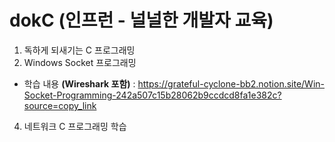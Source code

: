 # dokC (인프런 - 널널한 개발자 교육)

1. 독하게 되새기는 C 프로그래밍
2. Windows Socket 프로그래밍
  - 학습 내용 **(Wireshark 포함)** : https://grateful-cyclone-bb2.notion.site/Win-Socket-Programming-242a507c15b28062b9ccdcd8fa1e382c?source=copy_link
4. 네트워크 C 프로그래밍 학습
